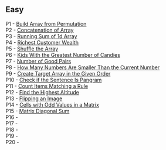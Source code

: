 ## Easy
P1 - [Build Array from Permutation](https://leetcode.com/problems/build-array-from-permutation/)</br>
P2 - [Concatenation of Array](https://leetcode.com/problems/concatenation-of-array/)</br>
P3 - [Running Sum of 1d Array](https://leetcode.com/problems/running-sum-of-1d-array/)</br>
P4 - [Richest Customer Wealth](https://leetcode.com/problems/richest-customer-wealth/)</br>
P5 - [Shuffle the Array](https://leetcode.com/problems/shuffle-the-array/)</br>
P6 - [Kids With the Greatest Number of Candies](https://leetcode.com/problems/kids-with-the-greatest-number-of-candies/)</br>
P7 - [Number of Good Pairs](https://leetcode.com/problems/number-of-good-pairs/)</br>
P8 - [How Many Numbers Are Smaller Than the Current Number](https://leetcode.com/problems/how-many-numbers-are-smaller-than-the-current-number/)</br>
P9 - [Create Target Array in the Given Order](https://leetcode.com/problems/create-target-array-in-the-given-order/)</br>
P10 - [Check if the Sentence Is Pangram](https://leetcode.com/problems/check-if-the-sentence-is-pangram/)</br>
P11 - [Count Items Matching a Rule](https://leetcode.com/problems/count-items-matching-a-rule/)</br>
P12 - [Find the Highest Altitude](https://leetcode.com/problems/find-the-highest-altitude/)</br>
P13 - [Flipping an Image](https://leetcode.com/problems/flipping-an-image/)</br>
P14 - [Cells with Odd Values in a Matrix](https://leetcode.com/problems/cells-with-odd-values-in-a-matrix/)</br>
P15 - [Matrix Diagonal Sum](https://leetcode.com/problems/matrix-diagonal-sum/)</br>
P16 - []()</br>
P17 - []()</br>
P18 - []()</br>
P19 - []()</br>
P20 - []()</br>
